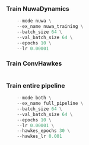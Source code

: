 
```srun --container-mounts=/home:/home --container-workdir=/home/ansingh --container-image=/netscratch/ansingh/ckconv/ckconv.sqsh --ntasks=1 --mem=80GB --partition=RTXA6000 --gpus=1 --time=3:00:00 --immediate=100 python /home/ansingh/Nuwa_Hawkes/main_copy.py --mode hawkes --batch_size 16 --val_batch_size 16 --nuwa_checkpoint /home/ansingh/Nuwa_Hawkes/output/simvp_nighttime_mask/Debug/checkpoint.pth --hawkes_epochs 10 --hawkes_lr 0.001
```

### Train NuwaDynamics
```python main_copy.py \
    --mode nuwa \
    --ex_name nuwa_training \
    --batch_size 64 \
    --val_batch_size 64 \
    --epochs 10 \
    --lr 0.00001
```
### Train ConvHawkes
```python /home/ansingh/Nuwa_Hawkes/main_copy.py --mode hawkes --batch_size 8 --val_batch_size 8 --nuwa_checkpoint /home/ansingh/Nuwa_Hawkes/output/simvp_nighttime_mask/Debug/checkpoints/checkpoint.pth --hawkes_epochs 10 --hawkes_lr 0.001
```
### Train entire pipeline
```python main_copy.py \
    --mode both \
    --ex_name full_pipeline \
    --batch_size 64 \
    --val_batch_size 64 \
    --epochs 10 \
    --lr 0.00001 \
    --hawkes_epochs 30 \
    --hawkes_lr 0.001
```
